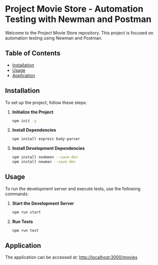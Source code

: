 # Project Movie Store - Automation Testing with Newman and Postman

Welcome to the Project Movie Store repository. This project is focused on automation testing using Newman and Postman.

## Table of Contents
- [Installation](#installation)
- [Usage](#usage)
- [Application](#application)

## Installation

To set up the project, follow these steps:

1. **Initialize the Project**
    ```bash
    npm init -y
    ```

2. **Install Dependencies**
    ```bash
    npm install express body-parser
    ```

3. **Install Development Dependencies**
    ```bash
    npm install nodemon --save-dev
    npm install newman --save-dev
    ```

## Usage

To run the development server and execute tests, use the following commands:

1. **Start the Development Server**
    ```bash
    npm run start
    ```

2. **Run Tests**
    ```bash
    npm run test
    ```

## Application

The application can be accessed at: [http://localhost:3000/movies](http://localhost:3000/movies)


